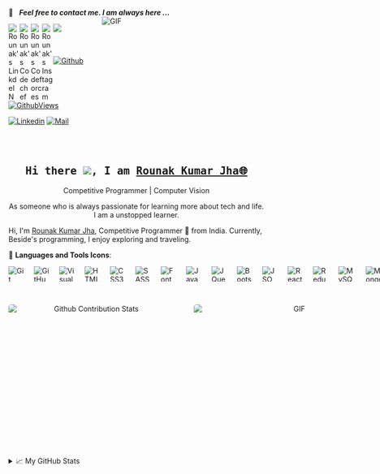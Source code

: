 📩 &nbsp; ***Feel free to contact me. I am always here ...***
<img align='right' alt="GIF" width="320px" height="200px" src="https://miro.medium.com/max/875/1*Urc28sbnORGOW5oyohQ06g.gif" />
<p align='centre'>
<a href="https://www.linkedin.com/in/rounak-kumar-jha-37897b166/">
  <img align="left" alt="Rounak's LinkdeIN" width="22px" src="https://cdn.jsdelivr.net/npm/simple-icons@v3/icons/linkedin.svg" />
</a>

<a href="https://www.codechef.com/users/highflyer_">
  <img align="left" alt="Rounak's Codechef" width="22px" src="https://cdn.jsdelivr.net/npm/simple-icons@3.6.1/icons/codechef.svg" />
</a>

<a href="https://codeforces.com/profile/prerit2001">
  <img align="left" alt="Rounak's Codeforces" width="22px" src="https://cdn.jsdelivr.net/npm/simple-icons@3.6.1/icons/codeforces.svg" />
</a>

<a href="https://www.instagram.com/rounak_._/">
  <img align="left" alt="Rounak's Instagram" width="22px" src="https://cdn.jsdelivr.net/npm/simple-icons@v3/icons/instagram.svg" />
</a> 

![](https://visitor-badge.glitch.me/badge?page_id=Rounakkumar795.Rounakkumar795)

</p>
<br>

[![Github](https://img.shields.io/github/followers/prerit2001?label=Follow&style=social)](https://github.com/Rounakkumar795)
[![GithubViews](https://api.freemotion-llc.com/api/github/v1/profile-views?username=prerit2001)](https://github.com/Rounakkumar795)



[![Linkedin](https://img.shields.io/badge/LinkedIn-Prerit%20Kumar%20Jha-blue?logo=Linkedin&logoColor=blue&labelColor=black)](https://www.linkedin.com/in/rounak-kumar-jha-37897b166/)
[![Mail](https://img.shields.io/badge/gmail-rounakkumar795@gmail.com-blue?logo=Gmail&logoColor=blue&labelColor=black)](mailto:rounakkumar795@gmail.com)



<br>
<br>

<h2 align='center'><samp><strong>Hi there <img src="https://media.giphy.com/media/hvRJCLFzcasrR4ia7z/giphy.gif" width="25px">, I am <a href="https://github.com/prerit2001" target="_blank">Rounak Kumar Jha🌐</a></strong></samp></h2>
<p align='center'>Competitive Programmer | Computer Vision </p>

<p align='center'>  As someone who is always passionate for learning more about tech and life. I am a unstopped learner.</p>


Hi, I'm [Rounak Kumar Jha](https://github.com/Rounakkumar795), Competitive Programmer 🚀 from India. Currently, Beside's programming, I enjoy exploring and traveling.


💬 **Languages and Tools Icons**:
<p style="display: flex; justify-contect: space-between;">
<img style="margin-right: 20px" alt="Git" width="30px" height="30px" src="https://cdn.worldvectorlogo.com/logos/git-icon.svg" />
<img style="margin-right: 20px" alt="GitHub" width="30px" height="30px" src="https://cdn.worldvectorlogo.com/logos/github-1.svg" />
<img style="margin-right: 20px" alt="Visual Studio Code" width="30px" height="30px" src="https://cdn.worldvectorlogo.com/logos/visual-studio-code-1.svg" />
<img style="margin-right: 20px" alt="HTML5" width="30px" height="30px" src="https://cdn.worldvectorlogo.com/logos/html5.svg" />
<img style="margin-right: 20px" alt="CSS3" width="30px" height="30px" src="https://cdn.worldvectorlogo.com/logos/css-5.svg" />
<img style="margin-right: 20px" alt="SASS" width="30px" height="30px" src="https://cdn.worldvectorlogo.com/logos/sass-1.svg" />
<img style="margin-right: 20px" alt="FontAwesome" width="30px" height="30px" src="https://cdn.worldvectorlogo.com/logos/fontawesome-1.svg" />
<img style="margin-right: 20px" alt="JavaScript" width="30px" height="30px" src="https://cdn.worldvectorlogo.com/logos/javascript.svg" />
<img style="margin-right: 20px" alt="JQuery" width="30px" height="30px" src="https://cdn3.iconfinder.com/data/icons/popular-services-brands/512/jquery-512.png" />
<img style="margin-right: 20px" alt="Bootstrap" width="30px" height="30px" src="https://cdn.worldvectorlogo.com/logos/bootstrap-4.svg" />
<img style="margin-right: 20px" alt="JSON" width="30px" height="30px" src="https://cdn.worldvectorlogo.com/logos/json.svg" />
<img style="margin-right: 20px" alt="React.js" width="30px" height="30px" src="https://www.vectorlogo.zone/logos/reactjs/reactjs-icon.svg" />
<img style="margin-right: 20px" alt="Redux" width="30px" height="30px" src="https://cdn.worldvectorlogo.com/logos/redux.svg" />
<img style="margin-right: 20px" alt="MySQL" width="34px" height="30px" src="https://cdn.worldvectorlogo.com/logos/mysql-7.svg" />
<img style="margin-right: 20px" alt="MongoDB" width="34px" height="30px" src="https://developer.asustor.com/uploadIcons/0020_999_1579584903_MongoDB_256.png" />
<img style="margin-right: 20px" alt="NPM" width="30px" height="30px" src="https://cdn.freebiesupply.com/logos/thumbs/2x/npm-logo.png" />
<img style="margin-right: 20px" alt="SwaggerHub" width="30px" height="30px" src="https://miro.medium.com/max/720/0*ouOwqU23IiOAJf5v.jpg" />
<img style="margin-right: 20px" alt="Github Pages" width="30px" height="30px" src="https://techcrunch.com/wp-content/uploads/2010/07/github-logo.png?w=512" />
<img style="margin-right: 20px" alt="Heroku" width="30px" height="30px" src="https://cdn.iconscout.com/icon/free/png-512/heroku-5-569467.png" />
<img style="margin-right: 20px" alt="Netlify" width="30px" height="30px" src="https://seeklogo.com/images/N/netlify-logo-758722CDF4-seeklogo.com.png" />
<img style="margin-right: 20px" alt="Firebase" width="30px" height="30px" src="https://raw.githubusercontent.com/github/explore/80688e429a7d4ef2fca1e82350fe8e3517d3494d/topics/firebase/firebase.png" />
<img style="margin-right: 20px" alt="Java" width="30px" height="30px" src="https://cdn.jsdelivr.net/npm/simple-icons@3.6.1/icons/java.svg" />
<img style="margin-right: 20px" alt="Android" width="30px" height="30px" src="https://cdn.jsdelivr.net/npm/simple-icons@3.6.1/icons/android.svg" />
</p>
<br>

  
<p align='center' style="display: flex; justify-contect: space-between;">
<img style="border-radius: 5px;" alt="Github Contribution Stats" width="330px" height="240px" src="https://github-contribution-stats.vercel.app/api/?username=prerit2001" />
<img style="border-radius: 5px; margin: 0 0 5px 35px;" alt="GIF" src="https://github.com/abhisheknaiidu/abhisheknaiidu/blob/master/code.gif?raw=true" width="400" height="280" />
</p> 

<p align='center'>
  <details>
<summary>📈 My GitHub Stats</summary>

<p align="center"> <img src="https://github-readme-stats.vercel.app/api?username=prerit2001&show_icons=true&theme=gotham" alt="Rounakkumar795" />

</details>
</p>
